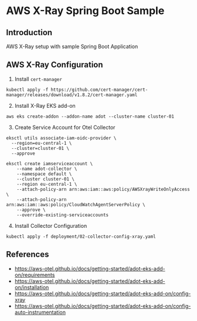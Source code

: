 # AWS X-Ray Spring Boot Sample

## Introduction

AWS X-Ray setup with sample Spring Boot Application

## AWS X-Ray Configuration

1. Install `cert-manager`

```shell
kubectl apply -f https://github.com/cert-manager/cert-manager/releases/download/v1.8.2/cert-manager.yaml
```

2. Install X-Ray EKS add-on

```shell
aws eks create-addon --addon-name adot --cluster-name cluster-01
```

3. Create Service Account for Otel Collector

```shell
eksctl utils associate-iam-oidc-provider \
  --region=eu-central-1 \
  --cluster=cluster-01 \
  --approve
```

```shell
eksctl create iamserviceaccount \
    --name adot-collector \
    --namespace default \
    --cluster cluster-01 \
    --region eu-central-1 \
    --attach-policy-arn arn:aws:iam::aws:policy/AWSXrayWriteOnlyAccess \
    --attach-policy-arn arn:aws:iam::aws:policy/CloudWatchAgentServerPolicy \
    --approve \
    --override-existing-serviceaccounts
```

4. Install Collector Configuration

```shell
kubectl apply -f deployment/02-collector-config-xray.yaml
```

## References

* https://aws-otel.github.io/docs/getting-started/adot-eks-add-on/requirements
* https://aws-otel.github.io/docs/getting-started/adot-eks-add-on/installation
* https://aws-otel.github.io/docs/getting-started/adot-eks-add-on/config-xray
* https://aws-otel.github.io/docs/getting-started/adot-eks-add-on/config-auto-instrumentation
